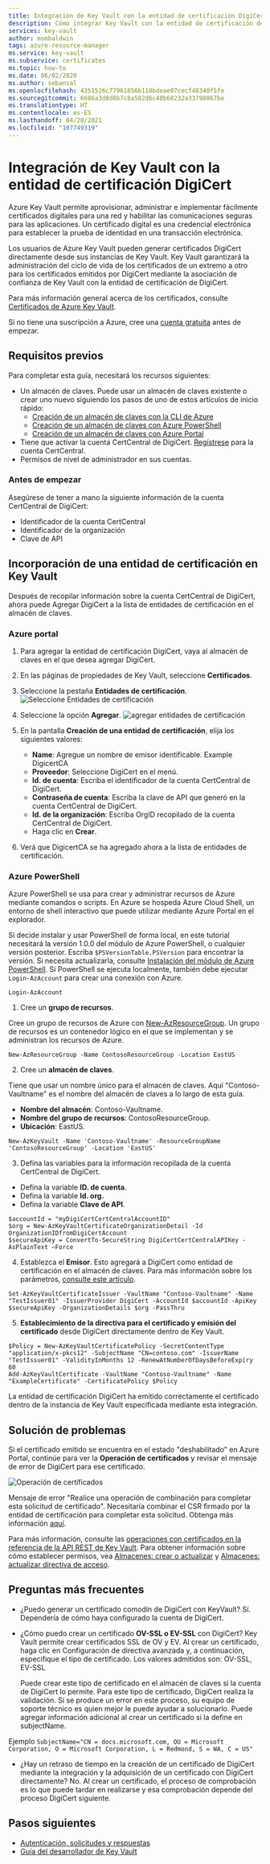 ```yaml
---
title: Integración de Key Vault con la entidad de certificación DigiCert
description: Cómo integrar Key Vault con la entidad de certificación de DigiCert
services: key-vault
author: msmbaldwin
tags: azure-resource-manager
ms.service: key-vault
ms.subservice: certificates
ms.topic: how-to
ms.date: 06/02/2020
ms.author: sebansal
ms.openlocfilehash: 4351526c77961856b118bdeae07cecf48340f5fe
ms.sourcegitcommit: 6686a3d8d8b7c8a582d6c40b60232a33798067be
ms.translationtype: HT
ms.contentlocale: es-ES
ms.lasthandoff: 04/20/2021
ms.locfileid: "107749319"
---
```

# <a name="integrating-key-vault-with-digicert-certificate-authority"></a>Integración de Key Vault con la entidad de certificación DigiCert

Azure Key Vault permite aprovisionar, administrar e implementar fácilmente certificados digitales para una red y habilitar las comunicaciones seguras para las aplicaciones. Un certificado digital es una credencial electrónica para establecer la prueba de identidad en una transacción electrónica. 

Los usuarios de Azure Key Vault pueden generar certificados DigiCert directamente desde sus instancias de Key Vault. Key Vault garantizará la administración del ciclo de vida de los certificados de un extremo a otro para los certificados emitidos por DigiCert mediante la asociación de confianza de Key Vault con la entidad de certificación de DigiCert.

Para más información general acerca de los certificados, consulte [Certificados de Azure Key Vault](./about-certificates.md).

Si no tiene una suscripción a Azure, cree una [cuenta gratuita](https://azure.microsoft.com/free/?WT.mc_id=A261C142F) antes de empezar.

## <a name="prerequisites"></a>Requisitos previos

Para completar esta guía, necesitará los recursos siguientes:
* Un almacén de claves. Puede usar un almacén de claves existente o crear uno nuevo siguiendo los pasos de uno de estos artículos de inicio rápido:
   - [Creación de un almacén de claves con la CLI de Azure](../general/quick-create-cli.md)
   - [Creación de un almacén de claves con Azure PowerShell](../general/quick-create-powershell.md)
   - [Creación de un almacén de claves con Azure Portal](../general/quick-create-portal.md)
*   Tiene que activar la cuenta CertCentral de DigiCert. [Regístrese](https://www.digicert.com/account/signup/) para la cuenta CertCentral.
*   Permisos de nivel de administrador en sus cuentas.


### <a name="before-you-begin"></a>Antes de empezar

Asegúrese de tener a mano la siguiente información de la cuenta CertCentral de DigiCert:
-   Identificador de la cuenta CertCentral
-   Identificador de la organización
-   Clave de API

## <a name="adding-certificate-authority-in-key-vault"></a>Incorporación de una entidad de certificación en Key Vault 
Después de recopilar información sobre la cuenta CertCentral de DigiCert, ahora puede Agregar DigiCert a la lista de entidades de certificación en el almacén de claves.

### <a name="azure-portal"></a>Azure portal

1.  Para agregar la entidad de certificación DigiCert, vaya al almacén de claves en el que desea agregar DigiCert. 
2.  En las páginas de propiedades de Key Vault, seleccione **Certificados**.
3.  Seleccione la pestaña **Entidades de certificación**. ![Seleccione Entidades de certificación](../media/certificates/how-to-integrate-certificate-authority/select-certificate-authorities.png)
4.  Seleccione la opción **Agregar**.
 ![agregar entidades de certificación](../media/certificates/how-to-integrate-certificate-authority/add-certificate-authority.png)
5.  En la pantalla **Creación de una entidad de certificación**, elija los siguientes valores:
    -   **Name**: Agregue un nombre de emisor identificable. Example DigicertCA
    -   **Proveedor**: Seleccione DigiCert en el menú.
    -   **Id. de cuenta**: Escriba el identificador de la cuenta CertCentral de DigiCert.
    -   **Contraseña de cuenta**: Escriba la clave de API que generó en la cuenta CertCentral de DigiCert.
    -   **Id. de la organización**: Escriba OrgID recopilado de la cuenta CertCentral de DigiCert. 
    -   Haga clic en **Crear**.
   
6.  Verá que DigicertCA se ha agregado ahora a la lista de entidades de certificación.


### <a name="azure-powershell"></a>Azure PowerShell

Azure PowerShell se usa para crear y administrar recursos de Azure mediante comandos o scripts. En Azure se hospeda Azure Cloud Shell, un entorno de shell interactivo que puede utilizar mediante Azure Portal en el explorador.

Si decide instalar y usar PowerShell de forma local, en este tutorial necesitará la versión 1.0.0 del módulo de Azure PowerShell, o cualquier versión posterior. Escriba `$PSVersionTable.PSVersion` para encontrar la versión. Si necesita actualizarla, consulte [Instalación del módulo de Azure PowerShell](/powershell/azure/install-az-ps). Si PowerShell se ejecuta localmente, también debe ejecutar `Login-AzAccount` para crear una conexión con Azure.

```azurepowershell-interactive
Login-AzAccount
```

1.  Cree un **grupo de recursos**.

Cree un grupo de recursos de Azure con [New-AzResourceGroup](/powershell/module/az.resources/new-azresourcegroup). Un grupo de recursos es un contenedor lógico en el que se implementan y se administran los recursos de Azure. 

```azurepowershell-interactive
New-AzResourceGroup -Name ContosoResourceGroup -Location EastUS
```

2. Cree un **almacén de claves**.

Tiene que usar un nombre único para el almacén de claves. Aquí "Contoso-Vaultname" es el nombre del almacén de claves a lo largo de esta guía.

- **Nombre del almacén**: Contoso-Vaultname.
- **Nombre del grupo de recursos**: ContosoResourceGroup.
- **Ubicación**: EastUS.

```azurepowershell-interactive
New-AzKeyVault -Name 'Contoso-Vaultname' -ResourceGroupName 'ContosoResourceGroup' -Location 'EastUS'
```

3. Defina las variables para la información recopilada de la cuenta CertCentral de DigiCert.

- Defina la variable **ID. de cuenta**.
- Defina la variable **Id. org.**
- Defina la variable **Clave de API**.

```azurepowershell-interactive
$accountId = "myDigiCertCertCentralAccountID"
$org = New-AzKeyVaultCertificateOrganizationDetail -Id OrganizationIDfromDigiCertAccount
$secureApiKey = ConvertTo-SecureString DigiCertCertCentralAPIKey -AsPlainText –Force
```

4. Establezca el **Emisor**. Esto agregará a DigiCert como entidad de certificación en el almacén de claves. Para más información sobre los parámetros, [consulte este artículo](/powershell/module/az.keyvault/Set-AzKeyVaultCertificateIssuer).
```azurepowershell-interactive
Set-AzKeyVaultCertificateIssuer -VaultName "Contoso-Vaultname" -Name "TestIssuer01" -IssuerProvider DigiCert -AccountId $accountId -ApiKey $secureApiKey -OrganizationDetails $org -PassThru
```

5. **Establecimiento de la directiva para el certificado y emisión del certificado** desde DigiCert directamente dentro de Key Vault.

```azurepowershell-interactive
$Policy = New-AzKeyVaultCertificatePolicy -SecretContentType "application/x-pkcs12" -SubjectName "CN=contoso.com" -IssuerName "TestIssuer01" -ValidityInMonths 12 -RenewAtNumberOfDaysBeforeExpiry 60
Add-AzKeyVaultCertificate -VaultName "Contoso-Vaultname" -Name "ExampleCertificate" -CertificatePolicy $Policy
```

La entidad de certificación DigiCert ha emitido correctamente el certificado dentro de la instancia de Key Vault especificada mediante esta integración.

## <a name="troubleshoot"></a>Solución de problemas

Si el certificado emitido se encuentra en el estado "deshabilitado" en Azure Portal, continúe para ver la **Operación de certificados** y revisar el mensaje de error de DigiCert para ese certificado.

 ![Operación de certificados](../media/certificates/how-to-integrate-certificate-authority/certificate-operation-select.png)

Mensaje de error "Realice una operación de combinación para completar esta solicitud de certificado".
Necesitaría combinar el CSR firmado por la entidad de certificación para completar esta solicitud. Obtenga más información [aquí](./create-certificate-signing-request.md).

Para más información, consulte las [operaciones con certificados en la referencia de la API REST de Key Vault](/rest/api/keyvault). Para obtener información sobre cómo establecer permisos, vea [Almacenes: crear o actualizar](/rest/api/keyvault/vaults/createorupdate) y [Almacenes: actualizar directiva de acceso](/rest/api/keyvault/vaults/updateaccesspolicy).

## <a name="frequently-asked-questions"></a>Preguntas más frecuentes

- ¿Puedo generar un certificado comodín de DigiCert con KeyVault? 
   Sí. Dependería de cómo haya configurado la cuenta de DigiCert.
- ¿Cómo puedo crear un certificado **OV-SSL o EV-SSL** con DigiCert? 
   Key Vault permite crear certificados SSL de OV y EV. Al crear un certificado, haga clic en Configuración de directiva avanzada y, a continuación, especifique el tipo de certificado. Los valores admitidos son: OV-SSL, EV-SSL
   
   Puede crear este tipo de certificado en el almacén de claves si la cuenta de DigiCert lo permite. Para este tipo de certificado, DigiCert realiza la validación. Si se produce un error en este proceso, su equipo de soporte técnico es quien mejor le puede ayudar a solucionarlo. Puede agregar información adicional al crear un certificado si la define en subjectName.

Ejemplo
    ```SubjectName="CN = docs.microsoft.com, OU = Microsoft Corporation, O = Microsoft Corporation, L = Redmond, S = WA, C = US"
    ```
   
- ¿Hay un retraso de tiempo en la creación de un certificado de DigiCert mediante la integración y la adquisición de un certificado con DigiCert directamente?
   No. Al crear un certificado, el proceso de comprobación es lo que puede tardar en realizarse y esa comprobación depende del proceso DigiCert siguiente.


## <a name="next-steps"></a>Pasos siguientes

- [Autenticación, solicitudes y respuestas](../general/authentication-requests-and-responses.md)
- [Guía del desarrollador de Key Vault](../general/developers-guide.md)